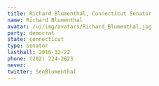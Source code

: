```yaml
---
title: Richard Blumenthal, Connecticut Senator
name: Richard Blumenthal
avatar: /ui/img/avatars/Richard_Blumenthal.jpg
party: democrat
state: connecticut
type: senator
lasthall: 2016-12-22
phone: (202) 224-2823
never: 
twitter: SenBlumenthal
---
```

